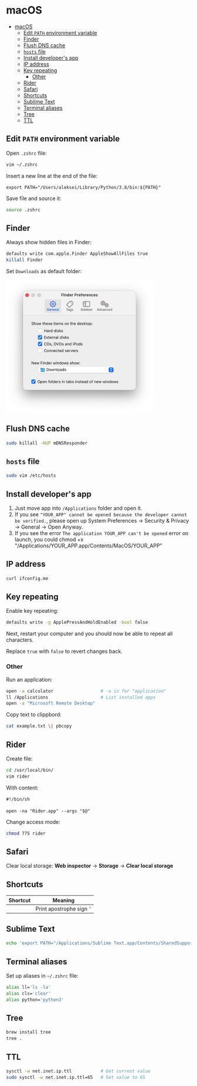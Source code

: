 # macOS

- [macOS](#macos)
  - [Edit `PATH` environment variable](#edit-path-environment-variable)
  - [Finder](#finder)
  - [Flush DNS cache](#flush-dns-cache)
  - [`hosts` file](#hosts-file)
  - [Install developer's app](#install-developers-app)
  - [IP address](#ip-address)
  - [Key repeating](#key-repeating)
    - [Other](#other)
  - [Rider](#rider)
  - [Safari](#safari)
  - [Shortcuts](#shortcuts)
  - [Sublime Text](#sublime-text)
  - [Terminal aliases](#terminal-aliases)
  - [Tree](#tree)
  - [TTL](#ttl)

## Edit `PATH` environment variable

Open `.zshrc` file:

```zsh
vim ~/.zshrc
```

Insert a new line at the end of the file:

```text
export PATH="/Users/aleksei/Library/Python/3.8/bin:${PATH}"
```

Save file and source it:

```zsh
source .zshrc
```

## Finder

Always show hidden files in Finder:

```zsh
defaults write com.apple.Finder AppleShowAllFiles true
killall Finder
```

Set `Downloads` as default folder:

<img src="macos-finder.png" width="400px">

## Flush DNS cache

```zsh
sudo killall -HUP mDNSResponder
```

## `hosts` file

```zsh
sudo vim /etc/hosts
```

## Install developer's app

1. Just move app into `/Applications` folder and open it.
2. If you see `"YOUR_APP" cannot be opened because the developer cannot be verified.`, please open up System Preferences -> Security & Privacy -> General -> Open Anyway.
3. If you see the error `The application YOUR_APP can't be opened` error on launch, you could chmod +x "/Applications/YOUR_APP.app/Contents/MacOS/YOUR_APP"

## IP address

```bash
curl ifconfig.me
```

## Key repeating

Enable key repeating:

```zsh
defaults write -g ApplePressAndHoldEnabled -bool false
```

Next, restart your computer and you should now be able to repeat all characters.

Replace `true` with `false` to revert changes back.

### Other

Run an application:

```sh
open -a calculator                  # -a is for "application"
ll /Applications                    # List installed apps
open -a "Microsoft Remote Desktop"
```

Copy text to clippbord:

```sh
cat example.txt \| pbcopy
```

## Rider

Create file:

```bash
cd /usr/local/bin/
vim rider
```

With content:

```text
#!/bin/sh

open -na "Rider.app" --args "$@"
```

Change access mode:

```bash
chmod 775 rider
```

## Safari

Clear local storage: **Web inspector** → **Storage** → **Clear local storage**

## Shortcuts

| Shortcut | Meaning                   |
| -------- | ------------------------- |
|          | Print apostrophe sign `’` |

## Sublime Text

```bash
echo 'export PATH="/Applications/Sublime Text.app/Contents/SharedSupport/bin:$PATH"' >> ~/.zprofile
```

## Terminal aliases

Set up aliases in `~/.zshrc` file:

```zsh
alias ll='ls -la'
alias cls='clear'
alias python='python3'
```

## Tree

```bash
brew install tree
tree .
```

## TTL

```bash
sysctl -w net.inet.ip.ttl           # Get current value
sudo sysctl -w net.inet.ip.ttl=65   # Set value to 65
```
